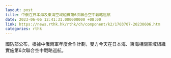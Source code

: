 ```yaml
---
layout: post
title: 中俄在日本海及東海空域組織第6次聯合空中戰略巡航
date: 2023-06-06 12:41:31.000000000 +08:00
link: https://news.rthk.hk/rthk/ch/component/k2/1703707-20230606.htm
categories: rthk
---
```


國防部公布，根據中俄兩軍年度合作計劃，雙方今天在日本海、東海相關空域組織實施第6次聯合空中戰略巡航。
